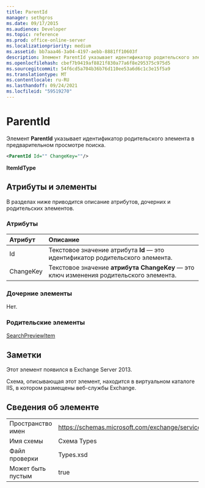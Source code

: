 ```yaml
---
title: ParentId
manager: sethgros
ms.date: 09/17/2015
ms.audience: Developer
ms.topic: reference
ms.prod: office-online-server
ms.localizationpriority: medium
ms.assetid: bb7aaa46-3a04-4197-aebb-8881ff10603f
description: Элемент ParentId указывает идентификатор родительского элемента в предварительном просмотре поиска.
ms.openlocfilehash: cbef7b9419af8821f830a77a6f8e295375c975d5
ms.sourcegitcommit: 54f6cd5a704b36b76d110ee53a6d6c1c3e15f5a9
ms.translationtype: MT
ms.contentlocale: ru-RU
ms.lasthandoff: 09/24/2021
ms.locfileid: "59519270"
---
```

# <a name="parentid"></a>ParentId

Элемент **ParentId** указывает идентификатор родительского элемента в предварительном просмотре поиска. 
  
```XML
<ParentId Id="" ChangeKey=""/>
```

**ItemIdType**

## <a name="attributes-and-elements"></a>Атрибуты и элементы

В разделах ниже приводится описание атрибутов, дочерних и родительских элементов.
  
### <a name="attributes"></a>Атрибуты

|**Атрибут**|**Описание**|
|:-----|:-----|
|Id  <br/> |Текстовое значение атрибута **Id** — это идентификатор родительского элемента.  <br/> |
|ChangeKey  <br/> |Текстовое значение **атрибута ChangeKey** — это ключ изменения родительского элемента.  <br/> |
   
### <a name="child-elements"></a>Дочерние элементы

Нет.
  
### <a name="parent-elements"></a>Родительские элементы

[SearchPreviewItem](searchpreviewitem.md)
  
## <a name="remarks"></a>Заметки

Этот элемент появился в Exchange Server 2013.
  
Схема, описывающая этот элемент, находится в виртуальном каталоге IIS, в котором размещены веб-службы Exchange.
  
## <a name="element-information"></a>Сведения об элементе

|||
|:-----|:-----|
|Пространство имен  <br/> |https://schemas.microsoft.com/exchange/services/2006/types  <br/> |
|Имя схемы  <br/> |Схема Types  <br/> |
|Файл проверки  <br/> |Types.xsd  <br/> |
|Может быть пустым  <br/> |true  <br/> |
   

